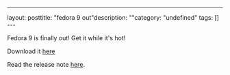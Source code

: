 --- 
layout: posttitle: "fedora 9 out"description: ""category: "undefined" tags: [] --- <p>Fedora 9 is finally out! Get it while it's hot!</p><p>Download it <a href="http://fedoraproject.org/en/get-fedora">here</a></p><p>Read the release note <a href="http://fedoraproject.org/en/relnotes">here</a>.</p>
